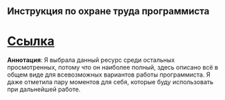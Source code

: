 ## Инструкция по охране труда программиста 
# [Ссылка](http://prom-nadzor.ru/content/instrukciya-po-ohrane-truda-dlya-programmista-pevm)

**Аннотация**: 
Я выбрала данный ресурс среди остальных просмотренных, потому что он наиболее полный, здесь описано всё в общем виде для всевозможных вариантов работы программиста. Я даже отметила пару моментов для себя, которые буду использовать при дальнейшей работе.
